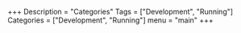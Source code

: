 +++
Description = "Categories"
Tags = ["Development", "Running"]
Categories = ["Development", "Running"]
menu = "main"
+++
